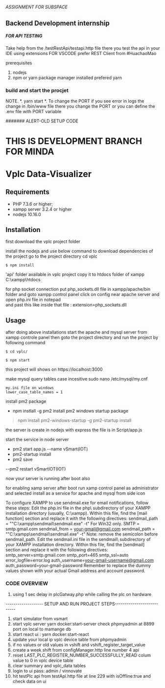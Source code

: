 ###### ASSIGNMENT FOR SUBSPACE
## Backend Development internship

##### FOR API TESTING
Take help from the /testRestApi/testapi.http file there you test the api in your IDE using extensions FOR VSCODE prefer REST Client from #HuachaoMao

prerequisites
1.  nodejs   
2. npm or yarn package manager installed prefered yarn


### build and start the procjet
NOTE. 
*. yarn start
*. To change the PORT if you see error in logs the change in /bin/www file there you change the PORT or you can define the .env file with PORT variable





































####### ALERT-OLD SETUP CODE
# THIS IS DEVELOPMENT BRANCH FOR MINDA


Vplc Data-Visualizer 
========================


Requirements
------------

  * PHP 7.3.6 or higher;
  * xampp server 3.2.4 or higher
  * nodejs 10.16.0
  

Installation
------------
 first download the vplc project folder 
 
  install the nodejs and use below command to download dependencies of the project
   go to the project directory cd vplc
```npm 
$ npm install 
```
  'api' folder available in vplc project copy it to htdocs folder of xampp
  C:\xampp\htdocs
  
  for php socket connection 
  put php_sockets.dll file in xampp/apache/bin folder 
  and goto xampp control panel 
   click on config near apache server 
   and open  php.ini file in notepad  
   and past this like inside that file : extension=php_sockets.dll


Usage
-----
 after doing above installations 
 start the apache and mysql server from xampp controle panel
 then goto the project directory and run the project by following command

```npm
$ cd vplc/

$ npm start
```
this project will shows on https://localhost:3000



make mysql query tables case incesitive
sudo nano /etc/mysql/my.cnf
```
my.ini file on windows 
lower_case_table_names = 1

```

<!-- plc  service using nodejs at start setup commands -->
install pm2 package
- npm instlall -g pm2
install pm2 windows startup package
> npm install pm2-windows-startup -g
> pm2-startup install

the server is create in nodejs with express the file is in Script/app.js

start the service  in node server 
 - pm2 start  app.js --name vSmart(IOT)
 - pm2-startup install
 - pm2 save


 <!-- to -->
 --pm2 restart vSmartIOT(IOT)

 now your  server is running  after boot also

for enabling xamp server after boot 
run xamp  control panel as administrator and selected install as a service for apache and mysql from side icon 


<!-- deploying steps release version on workshop -->

<!-- mail config -->
To configure XAMPP to use sendmail.exe for email notifications, follow these steps:
Edit the php.ini file in the php\ subdirectory of your XAMPP installation directory (usually, C:\xampp). Within this file, find the [mail function] section and replace it with the following directives:
sendmail_path = "\"C:\xampp\sendmail\sendmail.exe\" -t"
For Win32 only.
SMTP = smtp.gmail.com
sendmail_from = your-gmail@gmail.com
sendmail_path = "\"C:\xampp\sendmail\sendmail.exe\" -t"
Note:  remove the semicolon before sendmail_path.
Edit the sendmail.ini file in the sendmail\ subdirectory of your XAMPP installation directory. Within this file, find the [sendmail] section and replace it with the following directives:
smtp_server=smtp.gmail.com
smtp_port=465
smtp_ssl=auto
error_logfile=error.log
auth_username=your-gmail-username@gmail.com
auth_password=your-gmail-password
Remember to replace the dummy values shown with your actual Gmail address and account password.


### CODE OVERVIEW
1. using 1 sec delay in plcGatway.php while calling the plc on hardware



-------------------  SETUP AND RUN  PROJECT STEPS---------------------------

1. start simulator from vsmart
2. start vplc server yarn docker:start-server
   check phpmyadmin at 8899 port on local to mamange db
3. start react ui : yarn docker:start-react
4. update your local ip  vplc device table  from phpmyadmin
5. if no values or old values in vshift and  vshift_register_target_value
6. create a week shift from configManager.http line number  4 api 
7. reset LAST_PLC_REGISTER_NUMBER_SUCCESSFULLY_READ colum value to 0 in vplc device table
8. clear summary and vplc_data tables
9. login to   ui pass: admin / vinnovate
10. hit testPlc api from testApi.http file  at line 229 with isOffline:true and check data on ui



